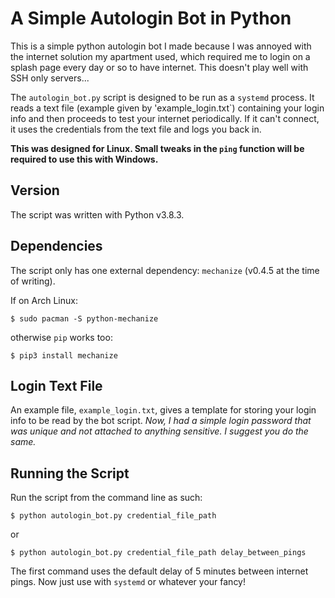# A Simple Autologin Bot in Python

This is a simple python autologin bot I made because I was annoyed with the internet solution my apartment used, which required me to login on a splash page every day or so to have internet. This doesn't play well with SSH only servers...

The `autologin_bot.py` script is designed to be run as a `systemd` process. It reads a text file (example given by 'example_login.txt`) containing your login info and then proceeds to test your internet periodically. If it can't connect, it uses the credentials from the text file and logs you back in.

**This was designed for Linux. Small tweaks in the `ping` function will be required to use this with Windows.**

## Version

The script was written with Python v3.8.3.

## Dependencies

The script only has one external dependency: `mechanize` (v0.4.5 at the time of writing).

If on Arch Linux:

```
$ sudo pacman -S python-mechanize
```
otherwise `pip` works too:

```
$ pip3 install mechanize
```

## Login Text File

An example file, `example_login.txt`, gives a template for storing your login info to be read by the bot script. *Now, I had a simple login password that was unique and not attached to anything sensitive. I suggest you do the same.*

## Running the Script

Run the script from the command line as such:

```
$ python autologin_bot.py credential_file_path
```

or

```
$ python autologin_bot.py credential_file_path delay_between_pings
```

The first command uses the default delay of 5 minutes between internet pings. Now just use with `systemd` or whatever your fancy!